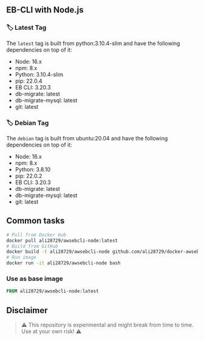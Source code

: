 ## EB-CLI with Node.js

### 🏷 Latest Tag

The `latest` tag is built from python:3.10.4-slim and have the following dependencies on top of it:

- Node: 16.x
- npm: 8.x
- Python: 3.10.4-slim
- pip: 22.0.4
- EB CLI: 3.20.3
- db-migrate: latest
- db-migrate-mysql: latest
- git: latest

### 🏷 Debian Tag

The `debian` tag is built from ubuntu:20.04 and have the following dependencies on top of it:

- Node: 16.x
- npm: 8.x
- Python: 3.8.10
- pip: 22.0.2
- EB CLI: 3.20.3
- db-migrate: latest
- db-migrate-mysql: latest
- git: latest

## Common tasks
```bash
# Pull from Docker Hub
docker pull ali28729/awsebcli-node:latest
# Build from GitHub
docker build -t ali28729/awsebcli-node github.com/ali28729/docker-awsebcli-node
# Run image
docker run -it ali28729/awsebcli-node bash
```

### Use as base image
```Dockerfile
FROM ali28729/awsebcli-node:latest
```

## Disclaimer
> ⚠️ This repository is experimental and might break from time to time. Use at your own risk! ⚠️
